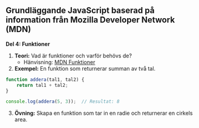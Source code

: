## Grundläggande JavaScript baserad på information från Mozilla Developer Network (MDN)

**Del 4: Funktioner**
1. **Teori:** Vad är funktioner och varför behövs de?
   - Hänvisning: [MDN Funktioner](https://developer.mozilla.org/sv-SE/docs/Web/JavaScript/Guide/Functions)
2. **Exempel:** En funktion som returnerar summan av två tal.
```javascript
function addera(tal1, tal2) {
    return tal1 + tal2;
}

console.log(addera(5, 3));  // Resultat: 8
```
3. **Övning:** Skapa en funktion som tar in en radie och returnerar en cirkels area.

